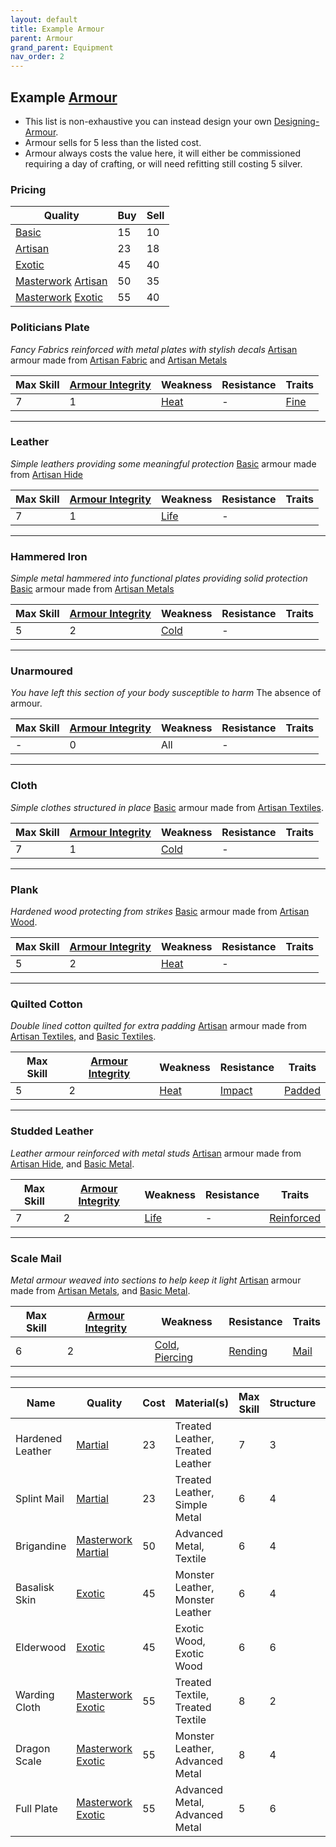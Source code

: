 ```yaml
---
layout: default
title: Example Armour
parent: Armour
grand_parent: Equipment
nav_order: 2
---
```

## Example [Armour](Armour)
* This list is non-exhaustive you can instead design your own [Designing-Armour](Designing-Armour).
* Armour sells for 5 less than the listed cost.
* Armour always costs the value here, it will either be commissioned requiring a day of crafting, or will need refitting still costing 5 silver.

### Pricing

| Quality                                                                       | Buy | Sell |
| ----------------------------------------------------------------------------- | --- | ---- |
| [Basic](Designing-Armour#Basic)                                               | 15  | 10   |
| [Artisan](Designing-Armour#Artisan)                                           | 23  | 18   |
| [Exotic](Designing-Armour#Exotic)                                             | 45  | 40   | 
| [Masterwork](Designing-Armour#Masterwork) [Artisan](Designing-Armour#Artisan) | 50  | 35   |
| [Masterwork](Designing-Armour#Masterwork) [Exotic](Designing-Armour#Exotic)   | 55  | 40   |

### Politicians Plate
*Fancy Fabrics reinforced with metal plates with stylish decals*
[Artisan](Designing-Armour#Artisan) armour made from [Artisan Fabric](Textiles#Artisan%20Fabric) and [Artisan Metals](Metal#Artisan%20Metals)

| Max Skill | [Armour Integrity](Armour#Armour%20Integrity) | Weakness            | Resistance | Traits                     |
| --------- | --------------------------------------------- | ------------------- | ---------- | -------------------------- |
| 7         | 1                                             | [Heat](Injury#Heat) | -          | [Fine](Armour-Traits#Fine) |


---

### Leather
*Simple leathers providing some meaningful protection*
[Basic](Designing-Armour#Basic) armour made from [Artisan Hide](Hide#Artisan%20Hide)

| Max Skill | [Armour Integrity](Armour#Armour%20Integrity) | Weakness            | Resistance | Traits |
| --------- | --------------------------------------------- | ------------------- | ---------- | ------ |
| 7         | 1                                             | [Life](Injury#Life) | -          |        |

---

### Hammered Iron
*Simple metal hammered into functional plates providing solid protection*
[Basic](Designing-Armour#Basic) armour made from [Artisan Metals](Metal#Artisan%20Metals)

| Max Skill | [Armour Integrity](Armour#Armour%20Integrity) | Weakness            | Resistance | Traits |
| --------- | --------------------------------------------- | ------------------- | ---------- | ------ |
| 5         | 2                                             | [Cold](Injury#Cold) | -          |        |

---

### Unarmoured
*You have left this section of your body susceptible to harm*
The absence of armour.

| Max Skill | [Armour Integrity](Armour#Armour%20Integrity) | Weakness | Resistance | Traits |
| --------- | --------------------------------------------- | -------- | ---------- | ------ |
| -         | 0                                             | All      | -          |        |

---

### Cloth
*Simple clothes structured in place*
[Basic](Designing-Armour#Basic) armour made from [Artisan Textiles](Textiles#Artisan%20Textiles).

| Max Skill | [Armour Integrity](Armour#Armour%20Integrity) | Weakness            | Resistance | Traits |
| --------- | --------------------------------------------- | ------------------- | ---------- | ------ |
| 7         | 1                                             | [Cold](Injury#Cold) | -          |        |

---

### Plank
*Hardened wood protecting from strikes*
[Basic](Designing-Armour#Basic) armour made from [Artisan Wood](Wood#Artisan%20Wood).

| Max Skill | [Armour Integrity](Armour#Armour%20Integrity) | Weakness            | Resistance | Traits |
| --------- | --------------------------------------------- | ------------------- | ---------- | ------ |
| 5         | 2                                             | [Heat](Injury#Heat) | -          |        |

---

### Quilted Cotton
*Double lined cotton quilted for extra padding*
[Artisan](Designing-Armour#Artisan) armour made from [Artisan Textiles](Textiles#Artisan%20Textiles), and [Basic Textiles](Textiles#Basic%20Textiles).

| Max Skill | [Armour Integrity](Armour#Armour%20Integrity) | Weakness            | Resistance              | Traits                         |
| --------- | --------------------------------------------- | ------------------- | ----------------------- | ------------------------------ |
| 5         | 2                                             | [Heat](Injury#Heat) | [Impact](Injury#Impact) | [Padded](Armour-Traits#Padded) | 

---

### Studded Leather
*Leather armour reinforced with metal studs*
[Artisan](Designing-Armour#Artisan) armour made from [Artisan Hide](Hide#Artisan%20Hide), and [Basic Metal](Metal#Basic%20Metal).

| Max Skill | [Armour Integrity](Armour#Armour%20Integrity) | Weakness            | Resistance | Traits                                 |
| --------- | --------------------------------------------- | ------------------- | ---------- | -------------------------------------- |
| 7         | 2                                             | [Life](Injury#Life) | -          | [Reinforced](Armour-Traits#Reinforced) | 

---

### Scale Mail
*Metal armour weaved into sections to help keep it light*
[Artisan](Designing-Armour#Artisan) armour made from [Artisan Metals](Metal#Artisan%20Metals), and [Basic Metal](Metal#Basic%20Metal).

| Max Skill | [Armour Integrity](Armour#Armour%20Integrity) | Weakness                                         | Resistance                | Traits                     |
| --------- | --------------------------------------------- | ------------------------------------------------ | ------------------------- | -------------------------- |
| 6         | 2                                             | [Cold](Injury#Cold), [Piercing](Injury#Piercing) | [Rending](Injury#Rending) | [Mail](Armour-Traits#Mail) |

---

| Name             | Quality                                                   | Cost | Material(s)                                            | Max Skill | Structure | Weakness                                         | Resistance                                             | Trait(s)                                                                                       |
| ---------------- | --------------------------------------------------------- | ---- | ------------------------------------------------------ | --------- | --------- | ------------------------------------------------ | ------------------------------------------------------ | ---------------------------------------------------------------------------------------------- |
| Hardened Leather | [Martial](Armour#Quality)                                 | 23   | Treated Leather, Treated Leather                       | 7         | 3         | [Life](Injury#Life)                              | [Rending](Injury#Rending)                              | [Hardened](Armour-Traits#Hardened)                                                             |
| Splint Mail      | [Martial](Armour#Quality)                                 | 23   | Treated Leather, Simple Metal                          | 6         | 4         | [Life](Injury#Life)                              |                                                        | [Fortified](Armour-Traits#Fortified)                                                           |
| Brigandine       | [Masterwork](Armour#Masterwork) [Martial](Armour#Quality) | 50   | Advanced Metal, Textile                                | 6         | 4         | [Cold](Injury#Cold)                              | [Impact](Injury#Impact)                                | [Lightweight Materials](Armour-Traits#Lightweight%20Materials), [Padded](Armour-Traits#Padded) |
| Basalisk Skin    | [Exotic](Armour#Quality)                                  | 45   | Monster Leather, Monster Leather                       | 6         | 4         | -                                                | [Rending](Injury#Rending)                              | [Natural Resilience](Armour-Traits#Natural%20Resilience)                                       |
| Elderwood        | [Exotic](Armour#Quality)                                  | 45   | Exotic Wood, Exotic Wood                               | 6         | 6         | [Heat](Injury#Heat)                              | -                                                      | [Ironbark](Armour-Traits#Ironbark)                                                             |
| Warding Cloth    | [Masterwork](Armour#Masterwork) [Exotic](Armour#Quality)  | 55   | Treated Textile, Treated Textile                       | 8         | 2         | [Heat](Injury#Heat)                              | [Magic](magic)                                         | [Fine](Armour-Traits#Fine), [Warded](Armour-Traits#Warded)                                     |
| Dragon Scale     | [Masterwork](Armour#Masterwork) [Exotic](Armour#Quality)  | 55   | Monster Leather, Advanced Metal                        | 8         | 4         | [Life](Injury#Life)                              | [Heat](Injury#Heat)                                    | [Mail](Armour-Traits#Mail), [Natural Resilience](Armour-Traits#Natural%20Resilience)           |
| Full Plate       | [Masterwork](Armour#Masterwork) [Exotic](Armour#Quality)  | 55   | Advanced Metal, Advanced Metal                         | 5         | 6         | -                                                | [Rending](Injury#Rending), [Piercing](Injury#Piercing) | [Insulated](Armour-Traits#Insulated), [Tempered](Armour-Traits#Tempered)                       |

